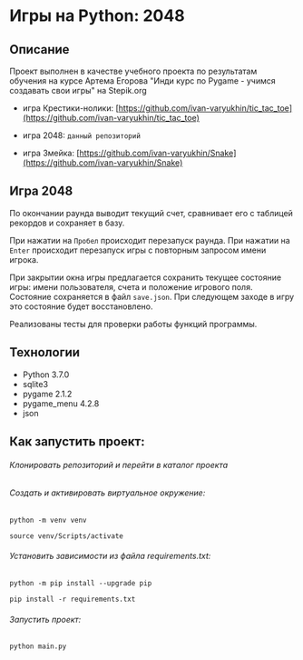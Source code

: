 # Игры на Python: 2048

## Описание

Проект выполнен в качестве учебного проекта по результатам обучения на курсе Артема Егорова "Инди курс по Pygame - учимся создавать свои игры" на Stepik.org

- игра Крестики-нолики: [https://github.com/ivan-varyukhin/tic_tac_toe](https://github.com/ivan-varyukhin/tic_tac_toe) 

- игра 2048: `данный репозиторий`

- игра Змейка: [https://github.com/ivan-varyukhin/Snake](https://github.com/ivan-varyukhin/Snake)

## Игра 2048

По окончании раунда выводит текущий счет, сравнивает его с таблицей рекордов и сохраняет в базу.

При нажатии на `Пробел` происходит перезапуск раунда. При нажатии на `Enter` происходит перезапуск игры с повторным запросом имени игрока.

При закрытии окна игры предлагается сохранить текущее состояние игры: имени пользователя, счета и положение игрового поля. 
Состояние сохраняется в файл `save.json`. При следующем заходе в игру это состояние будет восстановлено.

Реализованы тесты для проверки работы функций программы.

## Технологии
- Python 3.7.0
- sqlite3
- pygame 2.1.2
- pygame_menu 4.2.8
- json

## Как запустить проект:
###### Клонировать репозиторий и перейти в каталог проекта
###### Cоздать и активировать виртуальное окружение:
```
python -m venv venv
```
```
source venv/Scripts/activate
```
###### Установить зависимости из файла requirements.txt:
```
python -m pip install --upgrade pip
```
```
pip install -r requirements.txt
```
###### Запустить проект:
```
python main.py 
```
